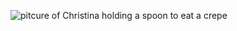 ![pitcure of Christina holding a spoon to eat a crepe](https://scontent-iad3-1.xx.fbcdn.net/v/t1.0-9/119886944_3213421625439531_7864901727011072213_o.jpg?_nc_cat=109&_nc_sid=09cbfe&_nc_ohc=FKBZO4kFv0oAX-KKlhv&_nc_ht=scontent-iad3-1.xx&oh=42a497ac5567b888e9663896c835eff1&oe=5FAF4941)

